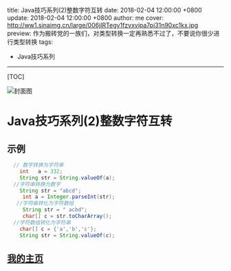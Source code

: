 title:  Java技巧系列(2)整数字符互转
date: 2018-02-04 12:00:00 +0800
update: 2018-02-04 12:00:00 +0800
author: me
cover: http://ww1.sinaimg.cn/large/006jIRTegy1fzvxvipa7pj31n90xc1kx.jpg
preview:  作为搬砖党的一族们，对类型转换一定再熟悉不过了，不要说你很少进行类型转换
tags:

  -  Java技巧系列

---



[TOC]

![封面图](http://ww1.sinaimg.cn/large/006jIRTegy1fzvxvipa7pj31n90xc1kx.jpg)

# Java技巧系列(2)整数字符互转

## 示例

```java
  // 数字转换为字符串
    int   a = 332;
    String str = String.valueOf(a);
  //字符串转换为数字
    String str = "abcd";
     int a = Integer.parseInt(str);
   //字符串转化为字符数组
     String str = " acbd";
     char[] c = str.toCharArray();
  //字符数组转化为字符串
    char[] c = {'a','b','c'};
    String str = String.valueOf(c);
```

## [我的主页](https://suveng.github.io/blog/)